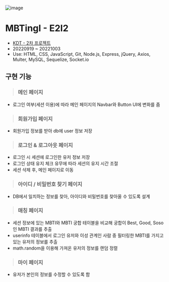 ![image](https://www.notion.so/image/https%3A%2F%2Fs3-us-west-2.amazonaws.com%2Fsecure.notion-static.com%2F69aee781-97e4-4144-8f46-aa72635c0e7a%2FMBTingI_logo(nobg).png?table=block&id=8012164e-eaf7-4375-a72e-19b120687faf&spaceId=6e9ffcdf-452b-494c-a455-03f79451456b&width=1640&userId=b30b4534-c8a0-4959-9f96-2c49d1a62326&cache=v2)
# MBTingI - E2I2
- [KDT - 2차 프로젝트](https://www.notion.so/joodeng/4-MBTingI-4e3903fc8fc547589f6db40e0286d39b)
- 20220919 ~ 20221003
- Use: HTML, CSS, JavaScript, Git, Node.js, Express, jQuery, Axios, Multer, MySQL, Sequelize, Socket.io
## 구현 기능
> ### 메인 페이지
- 로그인 여부(세션 이용)에 따라 메인 페이지의 Navbar와 Button UI에 변화를 줌
> ### 회원가입 페이지
- 회원가입 정보를 받아 db에 user 정보 저장
> ### 로그인 & 로그아웃 페이지
- 로그인 시 세션에 로그인한 유저 정보 저장
- 로그인 상태 유지 체크 유무에 따라 세션의 유지 시간 조절
- 세션 삭제 후, 메인 페이지로 이동
> ### 아이디 / 비밀번호 찾기 페이지
- DB에서 일치하는 정보를 찾아, 아이디와 비밀번호를 찾아올 수 있도록 설계
> ### 매칭 페이지
- 세션 정보에 있는 MBTI와 MBTI 궁합 테이블을 비교해 궁합이 Best, Good, Soso인 MBTI 결과를 추출
- userinfo 테이블에서 로그인 유저와 이성 관계인 사람 중 필터링한 MBTI를 가지고 있는 유저의 정보를 추출
- math.random을 이용해 가져온 유저의 정보를 랜덤 정렬
> ### 마이 페이지
- 유저가 본인의 정보를 수정할 수 있도록 함
